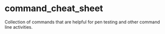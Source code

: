 # command_cheat_sheet
Collection of commands that are helpful for pen testing and other command line activities.
